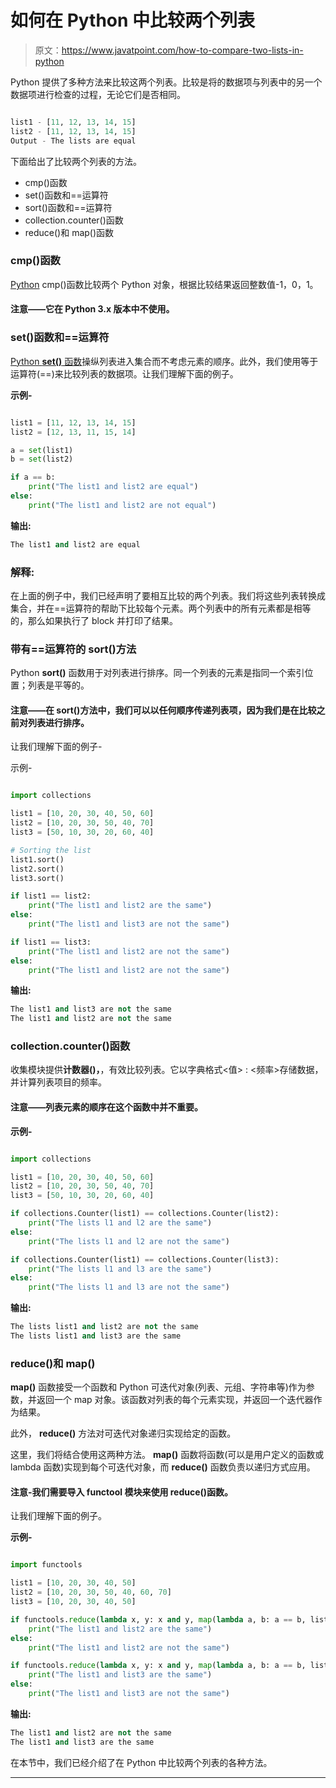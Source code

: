 # 如何在 Python 中比较两个列表

> 原文：<https://www.javatpoint.com/how-to-compare-two-lists-in-python>

Python 提供了多种方法来比较这两个列表。比较是将的数据项与列表中的另一个数据项进行检查的过程，无论它们是否相同。

```py

list1 - [11, 12, 13, 14, 15]
list2 - [11, 12, 13, 14, 15]
Output - The lists are equal

```

下面给出了比较两个列表的方法。

*   cmp()函数
*   set()函数和==运算符
*   sort()函数和==运算符
*   collection.counter()函数
*   reduce()和 map()函数

### cmp()函数

[Python](https://www.javatpoint.com/python-tutorial) cmp()函数比较两个 Python 对象，根据比较结果返回整数值-1，0，1。

#### 注意——它在 Python 3.x 版本中不使用。

### set()函数和==运算符

[Python **set()** 函数](https://www.javatpoint.com/python-set-function)操纵列表进入集合而不考虑元素的顺序。此外，我们使用等于运算符(==)来比较列表的数据项。让我们理解下面的例子。

**示例-**

```py

list1 = [11, 12, 13, 14, 15]
list2 = [12, 13, 11, 15, 14]

a = set(list1)
b = set(list2)

if a == b:
    print("The list1 and list2 are equal")
else:
    print("The list1 and list2 are not equal")

```

**输出:**

```py
The list1 and list2 are equal

```

### 解释:

在上面的例子中，我们已经声明了要相互比较的两个列表。我们将这些列表转换成集合，并在==运算符的帮助下比较每个元素。两个列表中的所有元素都是相等的，那么如果执行了 block 并打印了结果。

### 带有==运算符的 sort()方法

Python **sort()** 函数用于对列表进行排序。同一个列表的元素是指同一个索引位置；列表是平等的。

#### 注意——在 sort()方法中，我们可以以任何顺序传递列表项，因为我们是在比较之前对列表进行排序。

让我们理解下面的例子-

示例-

```py

import collections

list1 = [10, 20, 30, 40, 50, 60]
list2 = [10, 20, 30, 50, 40, 70]
list3 = [50, 10, 30, 20, 60, 40]

# Sorting the list
list1.sort()
list2.sort()
list3.sort()

if list1 == list2:
    print("The list1 and list2 are the same")
else:
    print("The list1 and list3 are not the same")

if list1 == list3:
    print("The list1 and list2 are not the same")
else:
    print("The list1 and list2 are not the same")

```

**输出:**

```py
The list1 and list3 are not the same
The list1 and list2 are not the same

```

### collection.counter()函数

收集模块提供**计数器()，**，有效比较列表。它以字典格式<值> : <频率>存储数据，并计算列表项目的频率。

#### 注意——列表元素的顺序在这个函数中并不重要。

**示例-**

```py

import collections

list1 = [10, 20, 30, 40, 50, 60]
list2 = [10, 20, 30, 50, 40, 70]
list3 = [50, 10, 30, 20, 60, 40]

if collections.Counter(list1) == collections.Counter(list2):
    print("The lists l1 and l2 are the same")
else:
    print("The lists l1 and l2 are not the same")

if collections.Counter(list1) == collections.Counter(list3):
    print("The lists l1 and l3 are the same")
else:
    print("The lists l1 and l3 are not the same")

```

**输出:**

```py
The lists list1 and list2 are not the same
The lists list1 and list3 are the same

```

### reduce()和 map()

**map()** 函数接受一个函数和 Python 可迭代对象(列表、元组、字符串等)作为参数，并返回一个 map 对象。该函数对列表的每个元素实现，并返回一个迭代器作为结果。

此外， **reduce()** 方法对可迭代对象递归实现给定的函数。

这里，我们将结合使用这两种方法。 **map()** 函数将函数(可以是用户定义的函数或 lambda 函数)实现到每个可迭代对象，而 **reduce()** 函数负责以递归方式应用。

#### 注意-我们需要导入 functool 模块来使用 reduce()函数。

让我们理解下面的例子。

**示例-**

```py

import functools

list1 = [10, 20, 30, 40, 50]
list2 = [10, 20, 30, 50, 40, 60, 70]
list3 = [10, 20, 30, 40, 50]

if functools.reduce(lambda x, y: x and y, map(lambda a, b: a == b, list1, list2), True):
    print("The list1 and list2 are the same")
else:
    print("The list1 and list2 are not the same")

if functools.reduce(lambda x, y: x and y, map(lambda a, b: a == b, list1, list3), True):
    print("The list1 and list3 are the same")
else:
    print("The list1 and list3 are not the same")

```

**输出:**

```py
The list1 and list2 are not the same
The list1 and list3 are the same

```

在本节中，我们已经介绍了在 Python 中比较两个列表的各种方法。

* * *